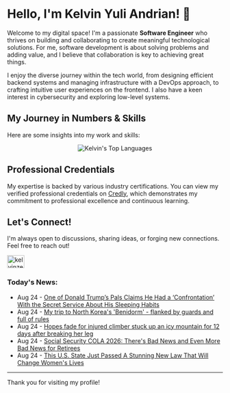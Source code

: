 # Hello, I'm Kelvin Yuli Andrian! 👋

Welcome to my digital space! I'm a passionate **Software Engineer** who thrives on building and collaborating to create meaningful technological solutions. For me, software development is about solving problems and adding value, and I believe that collaboration is key to achieving great things.

I enjoy the diverse journey within the tech world, from designing efficient backend systems and managing infrastructure with a DevOps approach, to crafting intuitive user experiences on the frontend. I also have a keen interest in cybersecurity and exploring low-level systems.

## My Journey in Numbers & Skills

Here are some insights into my work and skills:

<p align="center">
  <img src="https://github-readme-stats.vercel.app/api/top-langs/?username=kelvinzer0&layout=compact&theme=radical" alt="Kelvin's Top Languages" />
</p>

## Professional Credentials

My expertise is backed by various industry certifications. You can view my verified professional credentials on [Credly](https://www.credly.com/users/kelvin-yuli-andrian/badges), which demonstrates my commitment to professional excellence and continuous learning.

## Let's Connect!

I'm always open to discussions, sharing ideas, or forging new connections. Feel free to reach out!

<p align="left">
    <a href="https://linkedin.com/in/kelvinzero" target="blank"><img align="center" src="https://cdn.jsdelivr.net/npm/simple-icons@3.0.1/icons/linkedin.svg" alt="kelvinzero" height="30" width="40" /></a>
</p>

### Today's News:

<!-- feed start -->
- Aug 24 - [One of Donald Trump’s Pals Claims He Had a ‘Confrontation’ With the Secret Service About His Sleeping Habits](https://www.yahoo.com/entertainment/celebrity/articles/one-donald-trump-pals-claims-153158746.html)
- Aug 24 - [My trip to North Korea's 'Benidorm' - flanked by guards and full of rules](https://www.yahoo.com/news/articles/trip-north-koreas-benidorm-flanked-230559255.html)
- Aug 24 - [Hopes fade for injured climber stuck up an icy mountain for 12 days after breaking her leg](https://www.yahoo.com/news/articles/hopes-fade-injured-climber-stuck-123753523.html)
- Aug 24 - [Social Security COLA 2026: There's Bad News and Even More Bad News for Retirees](https://finance.yahoo.com/news/social-security-cola-2026-theres-120500845.html)
- Aug 24 - [This U.S. State Just Passed A Stunning New Law That Will Change Women's Lives](https://www.yahoo.com/news/articles/u-state-just-passed-stunning-120436306.html)
<!-- feed end -->

---

Thank you for visiting my profile!
